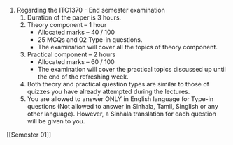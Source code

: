 1. Regarding the ITC1370 - End semester examination
    1. Duration of the paper is 3 hours.
    2. Theory component – 1 hour
        - Allocated marks – 40 / 100
        - 25 MCQs and 02 Type-in questions.
        - The examination will cover all the topics of theory component.
    3. Practical component – 2 hours
        - Allocated marks – 60 / 100
        - The examination will cover the practical topics discussed up until the end of the refreshing week.
    4. Both theory and practical question types are similar to those of quizzes you have already attempted during the lectures.
    5. You are allowed to answer ONLY in English language for Type-in questions (Not allowed to answer in Sinhala, Tamil, Singlish or any other language). However, a Sinhala translation for each question will be given to you.


[[Semester 01]]